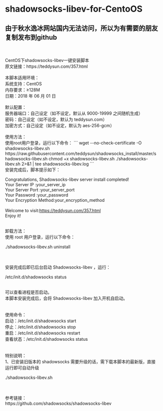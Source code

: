 # shadowsocks-libev-for-CentoOS
## 由于秋水逸冰网站国内无法访问，所以为有需要的朋友复制发布到github
</br> 
</br> 
CentOS下shadowsocks-libev一键安装脚本</br> 
原文链接：https://teddysun.com/357.html</br> 
</br> 
本脚本适用环境：</br> 
系统支持：CentOS</br> 
内存要求：≥128M</br> 
日期：2018 年 06 月 01 日</br> 
</br> 
默认配置：</br> 
服务器端口：自己设定（如不设定，默认从 9000-19999 之间随机生成）</br> 
密码：自己设定（如不设定，默认为 teddysun.com）</br> 
加密方式：自己设定（如不设定，默认为 aes-256-gcm）</br> 
</br> 
使用方法：</br> 
使用root用户登录，运行以下命令：
```
wget --no-check-certificate -O shadowsocks-libev.sh https://raw.githubusercontent.com/teddysun/shadowsocks_install/master/shadowsocks-libev.sh 
chmod +x shadowsocks-libev.sh
./shadowsocks-libev.sh 2>&1 | tee shadowsocks-libev.log
```
</br> 
安装完成后，脚本提示如下：</br> 

Congratulations, Shadowsocks-libev server install completed!</br> 
Your Server IP        :your_server_ip</br> 
Your Server Port      :your_server_port</br> 
Your Password         :your_password </br> 
Your Encryption Method:your_encryption_method</br> 
</br> 
Welcome to visit:https://teddysun.com/357.html</br> 
Enjoy it!</br> 

</br> 
卸载方法：</br> 
使用 root 用户登录，运行以下命令：</br> 

./shadowsocks-libev.sh uninstall</br> 

</br> 
</br> 
安装完成后即已后台启动 Shadowsocks-libev ，运行：</br> 

/etc/init.d/shadowsocks status</br> 

</br> 
可以查看进程是否启动。</br> 
本脚本安装完成后，会将 Shadowsocks-libev 加入开机自启动。</br> 
</br> 
</br> 
使用命令：</br> 
启动：/etc/init.d/shadowsocks start</br> 
停止：/etc/init.d/shadowsocks stop</br> 
重启：/etc/init.d/shadowsocks restart</br> 
查看状态：/etc/init.d/shadowsocks status</br> 
</br> 
</br> 
特别说明：</br> 
1、已安装旧版本的 shadowsocks 需要升级的话，需下载本脚本的最新版，直接运行即可自动升级</br>

./shadowsocks-libev.sh</br> 

</br> 
</br> 
参考链接：</br> 
https://github.com/shadowsocks/shadowsocks-libev</br> 
